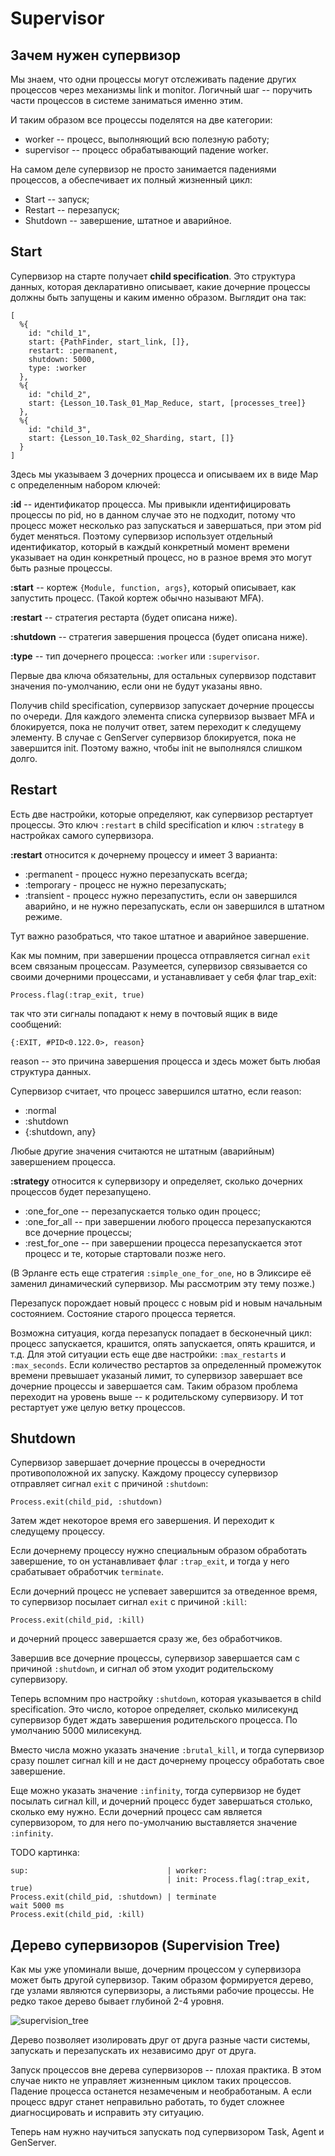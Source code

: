 # Supervisor

## Зачем нужен супервизор

Мы знаем, что одни процессы могут отслеживать падение других процессов через механизмы link и monitor. Логичный шаг -- поручить части процессов в системе заниматься именно этим. 

И таким образом все процессы поделятся на две категории:
- worker -- процесс, выполняющий всю полезную работу;
- supervisor -- процесс обрабатывающий падение worker.

На самом деле супервизор не просто занимается падениями процессов, а обеспечивает их полный жизненный цикл:
- Start -- запуск;
- Restart -- перезапуск;
- Shutdown -- завершение, штатное и аварийное.


## Start

Супервизор на старте получает **child specification**. Это структура данных, которая декларативно описывает, какие дочерние процессы должны быть запущены и каким именно образом. Выглядит она так:

```
[
  %{
    id: "child_1",
    start: {PathFinder, start_link, []},
    restart: :permanent,
    shutdown: 5000,
    type: :worker
  },
  %{
    id: "child_2",
    start: {Lesson_10.Task_01_Map_Reduce, start, [processes_tree]}
  },
  %{
    id: "child_3",
    start: {Lesson_10.Task_02_Sharding, start, []}
  }
]
```

Здесь мы указываем 3 дочерних процесса и описываем их в виде Map с определенным набором ключей:

**:id** -- идентификатор процесса. Мы привыкли идентифицировать процессы по pid, но в данном случае это не подходит, потому что процесс может несколько раз запускаться и завершаться, при этом pid будет меняться. Поэтому супервизор использует отдельный идентификатор, который в каждый конкретный момент времени указывает на один конкретный процесс, но в разное время это могут быть разные процессы.

**:start** -- кортеж `{Module, function, args}`, который описывает, как запустить процесс. (Такой кортеж обычно называют MFA).

**:restart** -- стратегия рестарта (будет описана ниже).

**:shutdown** -- стратегия завершения процесса (будет описана ниже).

**:type** -- тип дочернего процесса: `:worker` или `:supervisor`.

Первые два ключа обязательны, для остальных супервизор подставит значения по-умолчанию, если они не будут указаны явно.

Получив child specification, супервизор запускает дочерние процессы по очереди. Для каждого элемента списка супервизор вызвает MFA и блокируется, пока не получит ответ, затем переходит к следущему элементу. В случае с GenServer супервизор блокируется, пока не завершится init. Поэтому важно, чтобы init не выполнялся слишком долго.


## Restart

Есть две настройки, которые определяют, как супервизор рестартует процессы. Это ключ `:restart` в child specification и ключ `:strategy` в настройках самого супервизора.

**:restart** относится к дочернему процессу и имеет 3 варианта:
- :permanent - процесс нужно перезапускать всегда;
- :temporary - процесс не нужно перезапускать;
- :transient - процесс нужно перезапустить, если он завершился аварийно, и не нужно перезапускать, если он завершился в штатном режиме.

Тут важно разобраться, что такое штатное и аварийное завершение.

Как мы помним, при завершении процесса отправляется сигнал `exit` всем связаным процессам. Разумеется, супервизор связывается со своими дочерними процессами, и устанавливает у себя флаг trap_exit:
```
Process.flag(:trap_exit, true)
```
так что эти сигналы попадают к нему в почтовый ящик в виде сообщений:
```
{:EXIT, #PID<0.122.0>, reason}
```

reason -- это причина завершения процесса и здесь может быть любая структура данных. 

Супервизор считает, что процесс завершился штатно, если reason:
- :normal
- :shutdown
- {:shutdown, any}

Любые другие значения считаются не штатным (аварийным) завершением процесса.

**:strategy** относится к супервизору и определяет, сколько дочерних процессов будет перезапущено.
- :one_for_one -- перезапускается только один процесс;
- :one_for_all -- при завершении любого процесса перезапускаются все дочерние процессы;
- :rest_for_one -- при завершении процесса перезапускается этот процесс и те, которые стартовали позже него.

(В Эрланге есть еще стратегия `:simple_one_for_one`, но в Эликсире её заменил динамический супервизор. Мы рассмотрим эту тему позже.)

Перезапуск порождает новый процесс с новым pid и новым начальным состоянием. Состояние старого процесса теряется.

Возможна ситуация, когда перезапуск попадает в бесконечный цикл: процесс запускается, крашится, опять запускается, опять крашится, и т.д. Для этой ситуации есть еще две настройки: `:max_restarts` и `:max_seconds`. Если количество рестартов за определенный промежуток времени превышает указаный лимит, то супервизор завершает все дочерние процессы и завершается сам. Таким образом проблема переходит на уровень выше -- к родительскому супервизору. И тот рестартует уже целую ветку процессов. 


## Shutdown

Супервизор завершает дочерние процессы в очередности противоположной их запуску. Каждому процессу супервизор отправляет сигнал `exit` с причиной `:shutdown`:
```
Process.exit(child_pid, :shutdown)
```
Затем ждет некоторое время его завершения. И переходит к следущему процессу. 

Если дочернему процессу нужно специальным образом обработать завершение, то он устанавливает флаг `:trap_exit`, и тогда у него срабатывает обработчик `terminate`. 

Если дочерний процесс не успевает завершится за отведенное время, то супервизор посылает сигнал `exit` с причиной `:kill`:
```
Process.exit(child_pid, :kill)
```
и дочерний процесс завершается сразу же, без обработчиков.

Завершив все дочерние процессы, супервизор завершается сам с причиной `:shutdown`, и сигнал об этом уходит родительскому супервизору.

Теперь вспомним про настройку `:shutdown`, которая указывается в child specification. Это число, которое определяет, сколько милисекунд супервизор будет ждать завершения родительского процесса. По умолчанию 5000 милисекунд.

Вместо числа можно указать значение `:brutal_kill`, и тогда супервизор сразу пошлет сигнал kill и не даст дочернему процессу обработать свое завершение.

Еще можно указать значение `:infinity`, тогда супервизор не будет посылать сигнал kill, и дочерний процесс будет завершаться столько, сколько ему нужно. Если дочерний процесс сам является супервизором, то для него по-умолчанию выставляется значение `:infinity`.

TODO картинка:
```
sup:                               | worker:
                                   | init: Process.flag(:trap_exit, true)
Process.exit(child_pid, :shutdown) | terminate
wait 5000 ms
Process.exit(child_pid, :kill)
```

## Дерево супервизоров (Supervision Tree)

Как мы уже упоминали выше, дочерним процессом у супервизора может быть другой супервизор. Таким образом формируется дерево, где узлами являются супервизоры, а листьями рабочие процессы. Не редко такое дерево бывает глубиной 2-4 уровня.

![supervision_tree](http://yzh44yzh.github.io/img/practical_erlang/supervision_tree.png)

Дерево позволяет изолировать друг от друга разные части системы, запускать и перезапускать их независимо друг от друга.

Запуск процессов вне дерева супервизоров -- плохая практика. В этом случае никто не управляет жизненным циклом таких процессов. Падение процесса останется незамеченым и необработаным. А если процесс вдруг станет неправильно работать, то будет сложнее диагносцировать и исправить эту ситуацию. 

Теперь нам нужно научиться запускать под супервизором Task, Agent и GenServer.
